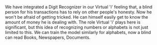 We have integrated a Digit Recognizer in our Virtual 'i' feeling that, a blind person for his transactions has to rely on other people's honesty. Now he won't be afraid of getting tricked. He can himself easily get to know the amount of money he is dealing with. The role Virtual 'i' plays here is significant, but this idea of recognizing numbers or alphabets is not just limited to this. We can train the model similarly for alphabets, now a blind can read Books, Newspapers, Documents.


